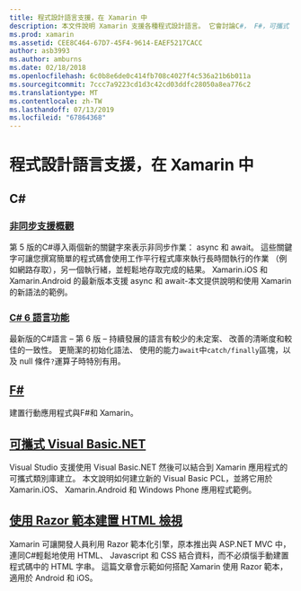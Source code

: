```yaml
---
title: 程式設計語言支援，在 Xamarin 中
description: 本文件說明 Xamarin 支援各種程式設計語言。 它會討論C#， F#，可攜式 Visual Basic.NET 和 Razor 範本。
ms.prod: xamarin
ms.assetid: CEE8C464-67D7-45F4-9614-EAEF5217CACC
author: asb3993
ms.author: amburns
ms.date: 02/18/2018
ms.openlocfilehash: 6c0b8e6de0c414fb708c4027f4c536a21b6b011a
ms.sourcegitcommit: 7ccc7a9223cd1d3c42cd03ddfc28050a8ea776c2
ms.translationtype: MT
ms.contentlocale: zh-TW
ms.lasthandoff: 07/13/2019
ms.locfileid: "67864368"
---
```

# <a name="programming-language-support-in-xamarin"></a>程式設計語言支援，在 Xamarin 中

## <a name="c"></a>C# 

### <a name="async-support-overviewcross-platformplatformasyncmd"></a>[非同步支援概觀](~/cross-platform/platform/async.md)

第 5 版的C#導入兩個新的關鍵字來表示非同步作業： async 和 await。 這些關鍵字可讓您撰寫簡單的程式碼會使用工作平行程式庫來執行長時間執行的作業 （例如網路存取），另一個執行緒，並輕鬆地存取完成的結果。 Xamarin.iOS 和 Xamarin.Android 的最新版本支援 async 和 await-本文提供說明和使用 Xamarin 的新語法的範例。

### <a name="c-6-language-featurescross-platformplatformcsharp-sixmd"></a>[C# 6 語言功能](~/cross-platform/platform/csharp-six.md)

最新版的C#語言 – 第 6 版 – 持續發展的語言有較少的未定案、 改善的清晰度和較佳的一致性。 更簡潔的初始化語法、 使用的能力`await`中`catch/finally`區塊，以及 null 條件`?`運算子時特別有用。

## <a name="ffsharpindexmd"></a>[F#](fsharp/index.md)

建置行動應用程式與F#和 Xamarin。

## <a name="portable-visual-basicnetcross-platformplatformvisual-basicindexmd"></a>[可攜式 Visual Basic.NET](~/cross-platform/platform/visual-basic/index.md)

Visual Studio 支援使用 Visual Basic.NET 然後可以結合到 Xamarin 應用程式的可攜式類別庫建立。 本文說明如何建立新的 Visual Basic PCL，並將它用於 Xamarin.iOS、 Xamarin.Android 和 Windows Phone 應用程式範例。

## <a name="building-html-views-using-razor-templatescross-platformplatformrazor-html-templatesindexmd"></a>[使用 Razor 範本建置 HTML 檢視](~/cross-platform/platform/razor-html-templates/index.md)

Xamarin 可讓開發人員利用 Razor 範本化引擎，原本推出與 ASP.NET MVC 中，連同C#輕鬆地使用 HTML、 Javascript 和 CSS 結合資料，而不必煩惱手動建置程式碼中的 HTML 字串。
這篇文章會示範如何搭配 Xamarin 使用 Razor 範本，適用於 Android 和 iOS。
